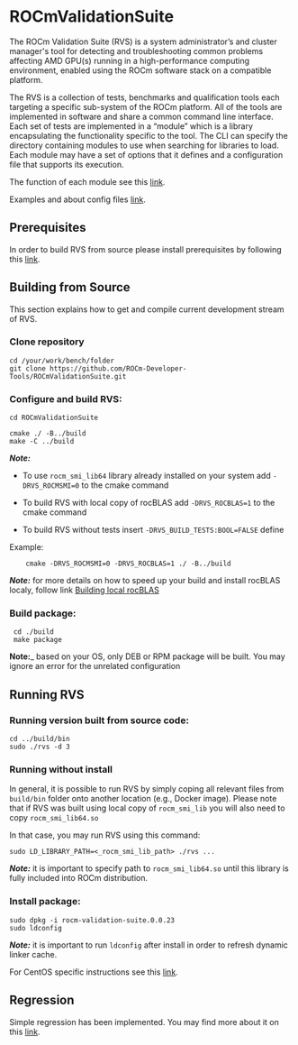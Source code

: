 # ROCmValidationSuite
The ROCm Validation Suite (RVS) is a system administrator’s and cluster manager's tool for detecting and troubleshooting common problems affecting AMD GPU(s) running in a high-performance computing environment, enabled using the ROCm software stack on a compatible platform.

The RVS is a collection of tests, benchmarks and qualification tools each targeting a specific sub-system of the ROCm platform. All of the tools are implemented in software and share a common command line interface. Each set of tests are implemented in a “module” which is a library encapsulating the functionality specific to the tool. The CLI can specify the directory containing modules to use when searching for libraries to load. Each module may have a set of options that it defines and a configuration file that supports its execution.

The function of each module see this [link](./FEATURES.md).

Examples and about config files [link](./doc/ugsrc/ug1main.md).

## Prerequisites

In order to build RVS from source please install prerequisites by following
this [link](./PREREQUISITES.md).

## Building from Source
This section explains how to get and compile current development stream of RVS.

### Clone repository

    cd /your/work/bench/folder
    git clone https://github.com/ROCm-Developer-Tools/ROCmValidationSuite.git

### Configure and build RVS:

    cd ROCmValidationSuite

    cmake ./ -B../build
    make -C ../build

_**Note:**_

- To use `rocm_smi_lib64` library already installed on your system add `-DRVS_ROCMSMI=0`
to the cmake command

- To build RVS with local copy of rocBLAS add `-DRVS_ROCBLAS=1` to the cmake command

- To build RVS without tests insert  `-DRVS_BUILD_TESTS:BOOL=FALSE` define

Example:
```
    cmake -DRVS_ROCMSMI=0 -DRVS_ROCBLAS=1 ./ -B../build
```
_**Note:**_ for more details on how to speed up your build and install rocBLAS
localy, follow link [Building local rocBLAS](https://github.com/ROCm-Developer-Tools/ROCmValidationSuite/wiki/Building-local-rocBLAS)

### Build package:

     cd ./build
     make package

**Note:**_ based on your OS, only DEB or RPM package will be built. You may
ignore an error for the unrelated configuration


## Running RVS

### Running version built from source code:

    cd ../build/bin
    sudo ./rvs -d 3

### Running without install

In general, it is possible to run RVS by simply coping all relevant files from
`build/bin` folder onto another location (e.g., Docker image). Please note that
if RVS was built using local copy of `rocm_smi_lib`  you will also need to copy
`rocm_smi_lib64.so`

In that case, you may run RVS using this command:

    sudo LD_LIBRARY_PATH=<_rocm_smi_lib_path> ./rvs ...

_**Note:**_ it is important to specify path to `rocm_smi_lib64.so` until this
library is fully included into ROCm distribution.

### Install package:

    sudo dpkg -i rocm-validation-suite.0.0.23
    sudo ldconfig

_**Note:**_ it is important to run `ldconfig` after install in order to refresh
dynamic linker cache.


For CentOS specific instructions see this [link](./CentOS.md).


## Regression

Simple regression has been implemented. You may find more about it
on this [link](./REGRESSION.md).
